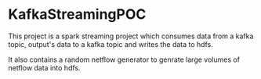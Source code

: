 # KafkaStreamingPOC

This project is a spark streaming project which consumes data from a kafka topic, output's data to a kafka topic and writes the data to hdfs.

It also contains a random netflow generator to genrate large volumes of netflow data into hdfs.